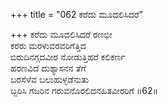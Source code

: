 +++
title = "062 ಕರೆದು ಮೂದಲಿಸಿದರೆ"

+++
ಕರೆದು ಮೂದಲಿಸಿದರೆ ರಣಭೀ  
ಕರರು ಮರಳುವರವರಿಗೆತ್ತಿದ  
ಬಿರುದಿನಗ್ಗದವೀರ ನೋಡುತ್ತಿಹರೆ ಕಲಿಕರ್ಣ  
ಹರಣವಿದೆ ದುಶ್ಯಾಸನನ ತೆಗೆ  
ಬರಸೆಳೆವ ಬಲುಹುಳ್ಳಡೆನುತು  
ಬ್ಬರಿಸಿ ಗಜರಿನ ಗರುವನೊರಲಿದನಹಿತವೀರರಿಗೆ        ॥62॥